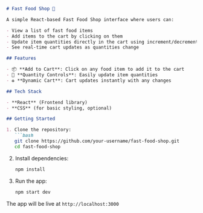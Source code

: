 ```markdown
# Fast Food Shop 🍔

A simple React-based Fast Food Shop interface where users can:

- View a list of fast food items
- Add items to the cart by clicking on them
- Update item quantities directly in the cart using increment/decrement buttons
- See real-time cart updates as quantities change

## Features

- 📦 **Add to Cart**: Click on any food item to add it to the cart  
- 🔢 **Quantity Controls**: Easily update item quantities  
- ♻️ **Dynamic Cart**: Cart updates instantly with any changes  

## Tech Stack

- **React** (Frontend library)
- **CSS** (for basic styling, optional)

## Getting Started

1. Clone the repository:
   ```bash
   git clone https://github.com/your-username/fast-food-shop.git
   cd fast-food-shop
   ```

2. Install dependencies:
   ```bash
   npm install
   ```

3. Run the app:
   ```bash
   npm start dev
   ```

The app will be live at `http://localhost:3000`

